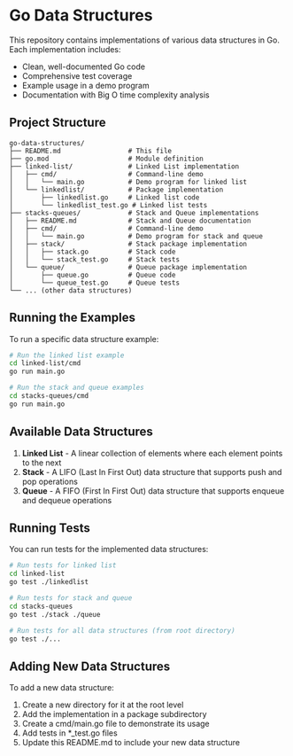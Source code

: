 # Go Data Structures

This repository contains implementations of various data structures in Go. Each implementation includes:

- Clean, well-documented Go code
- Comprehensive test coverage
- Example usage in a demo program
- Documentation with Big O time complexity analysis

## Project Structure

```plaintext
go-data-structures/
├── README.md                 # This file
├── go.mod                    # Module definition
├── linked-list/              # Linked List implementation
│   ├── cmd/                  # Command-line demo
│   │   └── main.go           # Demo program for linked list
│   └── linkedlist/           # Package implementation
│       ├── linkedlist.go     # Linked list code
│       └── linkedlist_test.go # Linked list tests
├── stacks-queues/            # Stack and Queue implementations
│   ├── README.md             # Stack and Queue documentation
│   ├── cmd/                  # Command-line demo
│   │   └── main.go           # Demo program for stack and queue
│   ├── stack/                # Stack package implementation
│   │   ├── stack.go          # Stack code
│   │   └── stack_test.go     # Stack tests
│   └── queue/                # Queue package implementation
│       ├── queue.go          # Queue code
│       └── queue_test.go     # Queue tests
└── ... (other data structures)
```

## Running the Examples

To run a specific data structure example:

```bash
# Run the linked list example
cd linked-list/cmd
go run main.go

# Run the stack and queue examples
cd stacks-queues/cmd
go run main.go
```

## Available Data Structures

1. **Linked List** - A linear collection of elements where each element points to the next
2. **Stack** - A LIFO (Last In First Out) data structure that supports push and pop operations
3. **Queue** - A FIFO (First In First Out) data structure that supports enqueue and dequeue operations

## Running Tests

You can run tests for the implemented data structures:

```bash
# Run tests for linked list
cd linked-list
go test ./linkedlist

# Run tests for stack and queue
cd stacks-queues
go test ./stack ./queue

# Run tests for all data structures (from root directory)
go test ./...
```

## Adding New Data Structures

To add a new data structure:

1. Create a new directory for it at the root level
2. Add the implementation in a package subdirectory
3. Create a cmd/main.go file to demonstrate its usage
4. Add tests in *_test.go files
5. Update this README.md to include your new data structure
